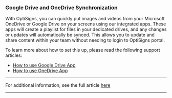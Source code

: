 ### Google Drive and OneDrive Synchronization

With OptiSigns, you can quickly put images and videos from your Microsoft OneDrive or Google Drive on your screens using our integrated apps. These apps will create a playlist for files in your dedicated drives, and any changes or updates will automatically be synced. This allows you to update and share content within your team without needing to login to OptiSigns portal. 

To learn more about how to set this up, please read the following support articles:

  * [How to use Google Drive App](https://support.optisigns.com/hc/en-us/articles/360049518313)
  * [How to use OneDrive App](https://support.optisigns.com/hc/en-us/articles/360050665253)



* * *

For additional information, see the full article [here](https://support.optisigns.com/hc/en-us/articles/29792081890323)

---
